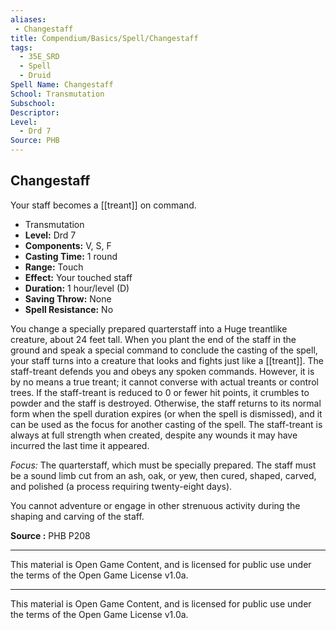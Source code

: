 ```yaml
---
aliases:
 - Changestaff
title: Compendium/Basics/Spell/Changestaff
tags: 
  - 35E_SRD
  - Spell
  - Druid
Spell Name: Changestaff
School: Transmutation
Subschool: 
Descriptor: 
Level:
  - Drd 7
Source: PHB
---
```


## Changestaff

Your staff becomes a [[treant]] on command.

- Transmutation
- **Level:** Drd 7
- **Components:** V, S, F
- **Casting Time:** 1 round
- **Range:** Touch
- **Effect:** Your touched staff
- **Duration:** 1 hour/level (D)
- **Saving Throw:** None
- **Spell Resistance:** No

You change a specially prepared quarterstaff into a Huge treantlike creature, about 24 feet tall. When you plant the end of the staff in the ground and speak a special command to conclude the casting of the spell, your staff turns into a creature that looks and fights just like a [[treant]]. The staff-treant defends you and obeys any spoken commands. However, it is by no means a true treant; it cannot converse with actual treants or control trees. If the staff-treant is reduced to 0 or fewer hit points, it crumbles to powder and the staff is destroyed. Otherwise, the staff returns to its normal form when the spell duration expires (or when the spell is dismissed), and it can be used as the focus for another casting of the spell. The staff-treant is always at full strength when created, despite any wounds it may have incurred the last time it appeared.

_Focus:_ The quarterstaff, which must be specially prepared. The staff must be a sound limb cut from an ash, oak, or yew, then cured, shaped, carved, and polished (a process requiring twenty-eight days).

You cannot adventure or engage in other strenuous activity during the shaping and carving of the staff.

**Source :** PHB P208

---

This material is Open Game Content, and is licensed for public use under  
the terms of the Open Game License v1.0a.

---

This material is Open Game Content, and is licensed for public use under the terms of the Open Game License v1.0a.
